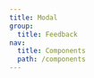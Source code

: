 ```yaml
---
title: Modal
group:
  title: Feedback
nav:
  title: Components
  path: /components
---
```


<code src="./demo.tsx"></code>
